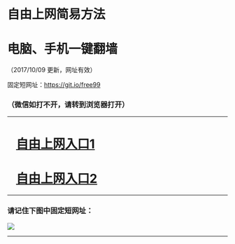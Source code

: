 ﻿# 自由上网简易方法

# 电脑、手机一键翻墙

（2017/10/09 更新，网址有效）

固定短网址：https://git.io/free99

### （微信如打不开，请转到浏览器打开）


***





# &nbsp;&nbsp; <a href="http://ft91896919.fwq-tz-1001.info/fwqtz01.html?t=10090013845 " target="_blank">自由上网入口1</a>
# &nbsp;&nbsp; <a href="http://ft1402926446.fwq-tz-1002.info/fwqtz02.html?t=100900127002 " target="_blank">自由上网入口2</a>
***

### 请记住下图中固定短网址：

<img src="https://s3-us-west-2.amazonaws.com/fwq-1001/yjfq-20170905okok.png" /> 


***

